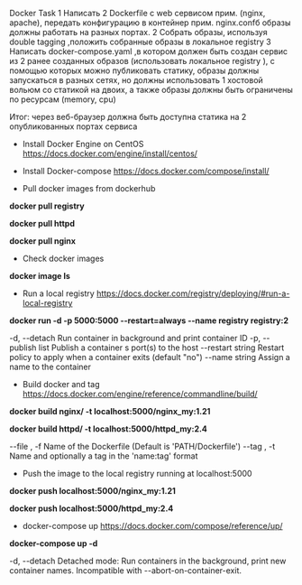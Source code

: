  Docker Task
1 Написать 2 Dockerfile с web сервисом прим. (nginx, apache), передать конфигурацию в контейнер прим. nginx.confб образы должны работать на разных портах.
2 Собрать образы, используя double tagging ,положить собранные образы в локальное registry
3 Написать docker-compose.yaml ,в котором должен быть создан сервис из 2 ранее созданных образов (использовать локальное registry ), с помощью которых можно публиковать статику, образы должны запускаться в разных сетях, но должны использовать 1 хостовой вольюм со статикой на двоих, а также образы должны быть ограничены по ресурсам (memory, cpu)

Итог:  через веб-браузер должна быть доступна статика на 2 опубликованных портах сервиса


* Install Docker Engine on CentOS https://docs.docker.com/engine/install/centos/

* Install Docker-compose https://docs.docker.com/compose/install/

* Pull docker images from dockerhub

**docker pull registry**

**docker pull httpd**

**docker pull nginx**

* Check docker images

**docker image ls**

* Run a local registry https://docs.docker.com/registry/deploying/#run-a-local-registry

**docker run -d -p 5000:5000 --restart=always --name registry registry:2**

  -d, --detach                     Run container in background and print container ID
  -p, --publish list               Publish a container s port(s) to the host
  --restart string                 Restart policy to apply when a container exits (default "no")
  --name string                    Assign a name to the container

* Build docker and tag https://docs.docker.com/engine/reference/commandline/build/

**docker build nginx/ -t localhost:5000/nginx_my:1.21**

**docker build httpd/ -t localhost:5000/httpd_my:2.4**

 --file , -f		Name of the Dockerfile (Default is 'PATH/Dockerfile')
 --tag , -t		Name and optionally a tag in the 'name:tag' format

* Push the image to the local registry running at localhost:5000

**docker push localhost:5000/nginx_my:1.21**

**docker push localhost:5000/httpd_my:2.4**


* docker-compose up https://docs.docker.com/compose/reference/up/

**docker-compose up -d**

 -d, --detach               Detached mode: Run containers in the background, print new container names. Incompatible with --abort-on-container-exit.
